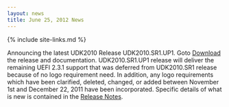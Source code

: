 ```yaml
---
layout: news
title: June 25, 2012 News
---
```

{% include site-links.md %}

Announcing the latest UDK2010 Release UDK2010.SR1.UP1. Goto [Download]({{wiki}}/UDK2010)  the release and documentation.
UDK2010.SR1.UP1 release will deliver the remaining UEFI 2.3.1 support that was deferred from UDK2010.SR1 release because of no logo requirement need. In addition, any logo requirements which have been clarified, deleted, changed, or added between November 1st and December 22, 2011 have been incorporated. Specific details of what is new is contained in the [Release Notes](http://sourceforge.net/projects/edk2/files/UDK2010%20Releases/UDK2010.SR1.UP1/UDK2010.SR1.UP1-ReleaseNotes-MyWorkSpace.txt/download).